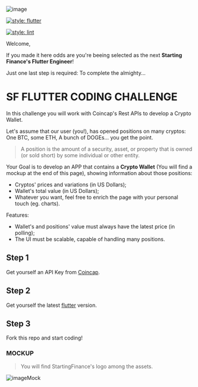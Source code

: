 ![image](https://user-images.githubusercontent.com/50860347/133791102-b577d1a3-16a7-49bb-b65c-eceafbf21b1f.png)

[![style: flutter](https://img.shields.io/badge/Flutter-02569B?style=for-the-badge&logo=flutter&logoColor=white)](https://flutter.dev/)

[![style: lint](https://img.shields.io/badge/style-lint-4BC0F5.svg)](https://pub.dev/packages/lint)

Welcome,

If you made it here odds are you're beeing selected as the next **Starting Finance's Flutter Engineer**!

Just one last step is required: To complete the almighty...

# SF FLUTTER CODING CHALLENGE

In this challenge you will work with Coincap's Rest APIs to develop a Crypto Wallet.

Let's assume that our user (you!), has opened positions on many cryptos: One BTC, some ETH, A bunch of DOGEs... you get the point.
> A position is the amount of a security, asset, or property that is owned (or sold short) by some individual or other entity.


Your Goal is to develop an APP that contains a **Crypto Wallet** (You will find a mockup at the end of this page), showing information about those positions: 
* Cryptos' prices and variations (in US Dollars);
* Wallet's total value (in US Dollars);
* Whatever you want, feel free to enrich the page with your personal touch (eg. charts). 

Features:
* Wallet's and positions' value must always have the latest price (in polling);
* The UI must be scalable, capable of handling many positions. 

## Step 1
Get yourself an API Key from [Coincap](https://docs.coincap.io/).

## Step 2
Get yourself the latest [flutter](https://flutter.dev/docs/get-started/install) version.

## Step 3
Fork this repo and start coding!

### MOCKUP
> You will find StartingFinance's logo among the assets.

![imageMock](https://user-images.githubusercontent.com/50860347/133791077-c3336e33-a233-4481-a82a-d1bd63eebb8b.png)

